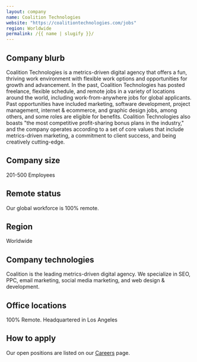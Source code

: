 ```yaml
---
layout: company
name: Coalition Technologies
website: "https://coalitiontechnologies.com/jobs"
region: Worldwide
permalink: /{{ name | slugify }}/
---
```


## Company blurb

Coalition Technologies is a metrics-driven digital agency that offers a fun, thriving work environment with flexible work options and opportunities for growth and advancement. In the past, Coalition Technologies has posted freelance, flexible schedule, and remote jobs in a variety of locations around the world, including work-from-anywhere jobs for global applicants. Past opportunities have included marketing, software development, project management, internet & ecommerce, and graphic design jobs, among others, and some roles are eligible for benefits. Coalition Technologies also boasts "the most competitive profit-sharing bonus plans in the industry," and the company operates according to a set of core values that include metrics-driven marketing, a commitment to client success, and being creatively cutting-edge.

## Company size

201-500 Employees

## Remote status

Our global workforce is 100% remote.

## Region

Worldwide

## Company technologies

Coalition is the leading metrics-driven digital agency. We specialize in SEO, PPC, email marketing, social media marketing, and web design & development.

## Office locations

100% Remote. Headquartered in Los Angeles

## How to apply

Our open positions are listed on our [Careers](https://coalitiontechnologies.com/jobs) page.